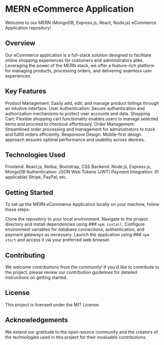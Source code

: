 # MERN eCommerce Application
Welcome to our MERN (MongoDB, Express.js, React, Node.js) eCommerce Application repository!

## Overview
Our eCommerce application is a full-stack solution designed to facilitate online shopping experiences for customers and administrators alike. Leveraging the power of the MERN stack, we offer a feature-rich platform for managing products, processing orders, and delivering seamless user experiences.

## Key Features
Product Management: Easily add, edit, and manage product listings through an intuitive interface.
User Authentication: Secure authentication and authorization mechanisms to protect user accounts and data.
Shopping Cart: Flexible shopping cart functionality enables users to manage selected items and proceed to checkout effortlessly.
Order Management: Streamlined order processing and management for administrators to track and fulfill orders efficiently.
Responsive Design: Mobile-first design approach ensures optimal performance and usability across devices.
## Technologies Used
Frontend: React.js, Redux, Bootstrap, CSS
Backend: Node.js, Express.js, MongoDB
Authentication: JSON Web Tokens (JWT)
Payment Integration: (If applicable) Stripe, PayPal, etc.
## Getting Started
To set up the MERN eCommerce Application locally on your machine, follow these steps:

Clone the repository to your local environment.
Navigate to the project directory and install dependencies using ### `npm install`.
Configure environment variables for database connections, authentication, and payment gateways as necessary.
Launch the application using ### `npm start` and access it via your preferred web browser.
## Contributing
We welcome contributions from the community! If you'd like to contribute to the project, please review our contribution guidelines for detailed instructions on getting started.

## License
This project is licensed under the MIT License.

## Acknowledgements
We extend our gratitude to the open-source community and the creators of the technologies used in this project for their invaluable contributions.

